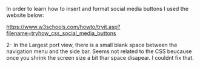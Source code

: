 In order to learn how to insert and format social media buttons I used the website below:

https://www.w3schools.com/howto/tryit.asp?filename=tryhow_css_social_media_buttons


2- In the Largest port view, there is a small blank space between the navigation menu and the side bar. Seems not related to the CSS beucause once you shrink the screen size a bit thar space disapear. I couldnt fix that.